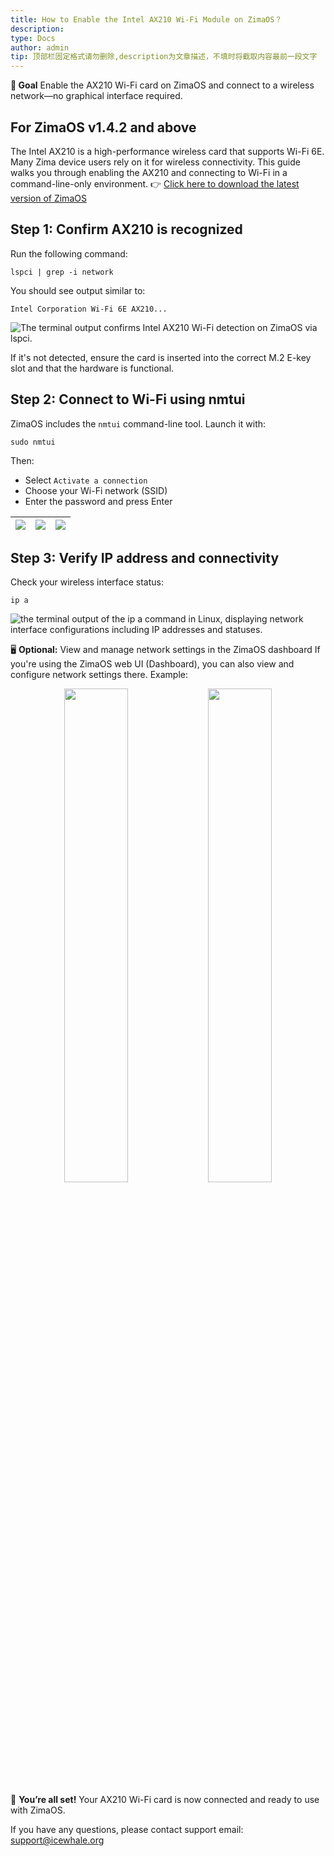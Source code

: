 ```yaml
---
title: How to Enable the Intel AX210 Wi-Fi Module on ZimaOS？
description:  
type: Docs
author: admin
tip: 顶部栏固定格式请勿删除,description为文章描述，不填时将截取内容最前一段文字
---
```


**🎯 Goal**
Enable the AX210 Wi-Fi card on ZimaOS and connect to a wireless network—no graphical interface required.

## For ZimaOS v1.4.2 and above
The Intel AX210 is a high-performance wireless card that supports Wi-Fi 6E. Many Zima device users rely on it for wireless connectivity. This guide walks you through enabling the AX210 and connecting to Wi-Fi in a command-line-only environment.
👉 [Click here to download the latest version of ZimaOS](https://github.com/IceWhaleTech/ZimaOS)



## Step 1: Confirm AX210 is recognized 
Run the following command:
```language
lspci | grep -i network

```
You should see output similar to:

`Intel Corporation Wi-Fi 6E AX210...`

![The terminal output confirms Intel AX210 Wi-Fi detection on ZimaOS via lspci.](https://manage.icewhale.io/api/static/docs/1751615644136_image.png)

If it's not detected, ensure the card is inserted into the correct M.2 E-key slot and that the hardware is functional.
## Step 2: Connect to Wi-Fi using nmtui
ZimaOS includes the `nmtui` command-line tool. Launch it with:
```language
sudo nmtui
```
Then:
- Select `Activate a connection`
- Choose your Wi-Fi network (SSID)
- Enter the password and press Enter

| ![](https://manage.icewhale.io/api/static/docs/1751616098976_image.png) | ![](https://manage.icewhale.io/api/static/docs/1751616105026_image.png) | ![](https://manage.icewhale.io/api/static/docs/1751616124786_image.png) |
| :---------------: | :---------------: | :---------------: |

## Step 3: Verify IP address and connectivity
Check your wireless interface status:
```language
ip a
```
![the terminal output of the ip a command in Linux, displaying network interface configurations including IP addresses and statuses.](https://manage.icewhale.io/api/static/docs/1751616224099_image.png)


🖥️ **Optional:** View and manage network settings in the ZimaOS dashboard
If you're using the ZimaOS web UI (Dashboard), you can also view and configure network settings there.
Example:
<p align="center">
  <img src="![](https://manage.icewhale.io/api/static/docs/1751616926003_image.png)" width="45%" />
  <img src="![](https://manage.icewhale.io/api/static/docs/1751616939282_image.png)" width="45%" />
</p>



🎉 **You’re all set!**
Your AX210 Wi-Fi card is now connected and ready to use with ZimaOS.

If you have any questions, please contact support email: <support@icewhale.org>